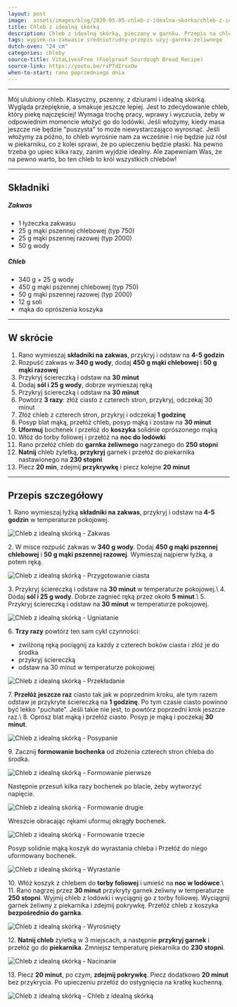 ```yaml
---
layout: post
image:  assets/images/blog/2020-05-05-chleb-z-idealna-skorka/chleb-z-idealna-skorka.jpg
title: Chleb z idealną skórką
description: Chleb z idealną skórką, pieczony w garnku. Przepis na chleb z grubą i chrupiącą skórką. Cudowny nocny chleb z garnka z idealnie chrupiącą skórką i mięciutkim środkiem. Wspaniały przepis na domowy chleb pieczony w garnku żeliwnym. Wymaga odrobiny zaangażowania, serca i czasu.
tags: wypiek-na-zakwasie sredniotrudny-przepis uzyj-garnka-zeliwnego
dutch-oven: "24 cm"
categories: chleby
source-title: VitaLivesFree (Foolproof Sourdough Bread Recipe)
source-link: https://youtu.be/rxPTdIrsxOw
when-to-start: rano poprzedniego dnia
---
```


-----

Mój ulubiony chleb. Klasyczny, pszenny, z dziurami i idealną skórką. Wygląda przepięknie, a smakuje jeszcze lepiej. Jest to zdecydowanie chleb, który piekę najczęściej! Wymaga trochę pracy, wprawy i wyczucia, żeby w odpowiednim momencie włożyć go do lodówki. Jeśli włożymy, kiedy masa jeszcze nie będzie "puszysta" to może niewystarczająco wyrosnąć. Jeśli włożymy za późno, to chleb wyrośnie nam za wcześnie i nie będzie już rósł w piekarniku, co z kolei sprawi, że po upieczeniu będzie płaski. Na pewno trzeba go upiec kilka razy, zanim wyjdzie idealny. Ale zapewniam Was, że na pewno warto, bo ten chleb to król wszystkich chlebów!

-----

## Składniki

##### Zakwas
* 1 łyżeczka zakwasu
* 25 g mąki pszennej chlebowej (typ 750)
* 25 g mąki pszennej razowej (typ 2000)
* 50 g wody

##### Chleb

* 340 g + 25 g wody
* 450 g mąki pszennej chlebowej (typ 750)
* 50 g mąki pszennej razowej (typ 2000)
* 12 g soli
* mąka do oprószenia koszyka

-----

## W skrócie

1. Rano wymieszaj **składniki na zakwas**, przykryj i odstaw na **4-5 godzin**
2. Rozpuść zakwas w **340 g wody**, dodaj **450 g mąki chlebowej** i **50 g mąki razowej**
3. Przykryj ściereczką i odstaw na **30 minut**
4. Dodaj **sól i 25 g wody**, dobrze wymieszaj ręką
5. Przykryj ściereczką i odstaw na **30 minut**
6. Powtórz **3 razy**: złóż ciasto z czterech stron, przykryj, odczekaj 30 minut
7. Złóż chleb z czterech stron, przykryj i odczekaj **1 godzinę**
8. Posyp blat mąką, przełóż chleb, posyp mąką i zostaw na **30 minut**
9. **Uformuj** bochenek i przełóż do **koszyka** solidnie oprószonego mąką
10. Włóż do torby foliowej i przełóż na **noc do lodówki**
11. Rano przełóż chleb do **garnka żeliwnego** nagrzanego do **250 stopni**
12. **Natnij** chleb żyletką, **przykryj** garnek i przełóż do piekarnika nastawionego na **230 stopni**
13. Piecz **20 min**, zdejmij **przykrywkę** i piecz kolejne **20 minut**

-----

## Przepis szczegółowy

1\. Rano wymieszaj łyżką **składniki na zakwas**, przykryj i odstaw na **4-5 godzin** w temperaturze pokojowej.

![Chleb z idealną skórką - Zakwas](/assets/images/blog/2020-05-05-chleb-z-idealna-skorka/chleb-z-idealna-skorka-zakwas.jpg)

2\. W misce rozpuść zakwas w **340 g wody**. Dodaj **450 g mąki pszennej chlebowej** i **50 g mąki pszennej razowej**. Wymieszaj najpierw łyżką, a potem ręką.

![Chleb z idealną skórką - Przygotowanie ciasta](/assets/images/blog/2020-05-05-chleb-z-idealna-skorka/chleb-z-idealna-skorka-przygotowanie-ciasta.jpg)

3\. Przykryj ściereczką i odstaw na **30 minut** w temperaturze pokojowej.\\
4\. Dodaj **sól i 25 g wody**. Dobrze zagnieć ręką przez około **5 minut**.\\
5\. Przykryj ściereczką i odstaw na **30 minut** w temperaturze pokojowej.

![Chleb z idealną skórką - Ugniatanie](/assets/images/blog/2020-05-05-chleb-z-idealna-skorka/chleb-z-idealna-skorka-ugniatanie.jpg)

6\. **Trzy razy** powtórz ten sam cykl czynności:
- zwilżoną ręką pociągnij za każdy z czterech boków ciasta i złóż je do środka
- przykryj ściereczką
- odstaw na 30 minut w temperaturze pokojowej

![Chleb z idealną skórką - Przekładanie](/assets/images/blog/2020-05-05-chleb-z-idealna-skorka/chleb-z-idealna-skorka-przekladanie.jpg)

7\. **Przełóż jeszcze raz** ciasto tak jak w poprzednim kroku, ale tym razem odstaw je przykryte ściereczką na **1 godzinę**. Po tym czasie ciasto powinno być lekko "puchate". Jeśli takie nie jest, to powtórz poprzedni krok jeszcze raz.\\
8\. Oprósz blat mąką i przełóż ciasto. Posyp je mąką i poczekaj **30 minut**.

![Chleb z idealną skórką - Posypanie](/assets/images/blog/2020-05-05-chleb-z-idealna-skorka/chleb-z-idealna-skorka-posypanie.jpg)

9\. Zacznij **formowanie bochenka** od złożenia czterech stron chleba do środka.

![Chleb z idealną skórką - Formowanie pierwsze](/assets/images/blog/2020-05-05-chleb-z-idealna-skorka/chleb-z-idealna-skorka-formowanie-pierwsze.jpg)

Następnie przesuń kilka razy bochenek po blacie, żeby wytworzyć napięcie.

![Chleb z idealną skórką - Formowanie drugie](/assets/images/blog/2020-05-05-chleb-z-idealna-skorka/chleb-z-idealna-skorka-formowanie-drugie.jpg)

Wreszcie obracając rękami uformuj okrągły bochenek.

![Chleb z idealną skórką - Formowanie trzecie](/assets/images/blog/2020-05-05-chleb-z-idealna-skorka/chleb-z-idealna-skorka-formowanie-trzecie.jpg)

Posyp solidnie mąką koszyk do wyrastania chleba i Przełóż do niego uformowany bochenek.

![Chleb z idealną skórką - Wyrastanie](/assets/images/blog/2020-05-05-chleb-z-idealna-skorka/chleb-z-idealna-skorka-wyrastanie.jpg)

10\. Włóż koszyk z chlebem do **torby foliowej** i umieść na **noc w lodówce**.\\
11\. Rano nagrzej przez **30 minut** przykryty garnek żeliwny w temperaturze **250 stopni**. Wyjmij chleb z lodówki i wyciągnij go z torby foliowej. Wyciągnij garnek żeliwny z piekarnika i zdejmij pokrywkę. Przełóż chleb z koszyka **bezpośrednio do garnka**.

![Chleb z idealną skórką - Wyrośnięty](/assets/images/blog/2020-05-05-chleb-z-idealna-skorka/chleb-z-idealna-skorka-wyrosniety.jpg)

12\. **Natnij chleb** żyletką w 3 miejscach, a następnie **przykryj garnek** i przełóż go do **piekarnika**. Zmniejsz temperaturę piekarnika do **230 stopni**.

![Chleb z idealną skórką - Nacinanie](/assets/images/blog/2020-05-05-chleb-z-idealna-skorka/chleb-z-idealna-skorka-nacinanie.jpg)

13\. Piecz **20 minut**, po czym, **zdejmij pokrywkę**. Piecz dodatkowo **20 minut** bez przykrycia. Po upieczeniu przełóż do ostygnięcia na kratkę kuchenną.

![Chleb z idealną skórką - Chleb z idealną skórką](/assets/images/blog/2020-05-05-chleb-z-idealna-skorka/chleb-z-idealna-skorka-koniec.jpg)

